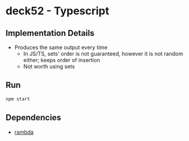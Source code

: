 # deck52 - Typescript

## Implementation Details

- Produces the same output every time
  - In JS/TS, sets' order is not guaranteed, however it is not random either; keeps order of insertion
  - Not worth using sets

## Run

``` sh
npm start
```


## Dependencies

- [rambda](https://ramdajs.com/)
